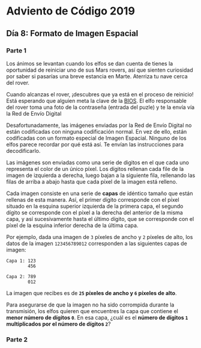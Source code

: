 # Adviento de Código 2019

## Día 8: Formato de Imagen Espacial

### Parte 1

Los ánimos se levantan cuando los elfos se dan cuenta de tienes la oportunidad de reiniciar uno de sus Mars rovers, así que sienten curiosidad por saber si pasarías una breve estancia en Marte. Aterriza tu nave cerca del rover.

Cuando alcanzas el rover, ¡descubres que ya está en el proceso de reinicio! Está esperando que alguien meta la clave de la [BIOS](https://en.wikipedia.org/wiki/BIOS). El elfo responsable del rover toma una foto de la contraseña (entrada del puzle) y te la envía vía la Red de Envío Digital

Desafortunadamente, las imágenes enviadas por la Red de Envío Digital no están codificadas con ninguna codificación normal. En vez de ello, están codificadas con un formato especial de Imagen Espacial. Ninguno de los elfos parece recordar por qué está así. Te envían las instrucciones para decodificarlo.

Las imágenes son enviadas como una serie de digitos en el que cada uno representa el color de un único píxel. Los dígitos rellenan cada file de la imagen de izquierda a derecha, luego bajan a la siguiente fila, rellenando las filas de arriba a abajo hasta que cada píxel de la imagen está relleno.

Cada imagen consiste en una serie de **capas** de idéntico tamaño que están rellenas de esta manera. Así, el primer dígito corresponde con el píxel situado en la esquina superior izquierda de la primera capa, el segundo dígito se corresponde con el píxel a la derecha del anterior de la misma capa, y así sucesivamente hasta el último dígito, que se corresponde con el píxel de la esquina inferior derecha de la última capa.

Por ejemplo, dada una imagen de `3` píxeles de ancho y `2` píxeles de alto, los datos de la imagen `123456789012` corresponden a las siguientes capas de imagen: 

```
Capa 1: 123
        456

Capa 2: 789
        012
```
La imagen que recibes es de **`25` píxeles de ancho y `6` píxeles de alto**.

Para asegurarse de que la imagen no ha sido corrompida durante la transmisión, los elfos quieren que encuentres la capa que contiene el **menor número de dígitos `0`**. En esa capa, ¿cuál es el **número de dígitos `1` multiplicados por el número de dígitos `2`**?

### Parte 2